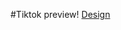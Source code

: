 #Tiktok preview!
[Design](https://user-images.githubusercontent.com/119471551/228128906-49810893-35a4-418d-b340-c15b5eb4b568.png)

